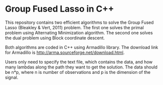 # Group Fused Lasso in C++
This repository contains two efficient algorithms to solve the Group Fused Lasso (Bleakley & Vert, 2011) problem. 
The first one solves the primal problem using Alternating Minimization algorithm.
The second one solves the dual problem using Block coordinate descent.

Both algorithms are coded in C++ using Armadillo library. The download link for Armadillo is http://arma.sourceforge.net/download.html.

Users only need to specify the text file, which contains the data, and how many lambdas along the path they want to 
get the solution.
The data should be n*p, where n is number of observations and p is the dimension of the signal.
